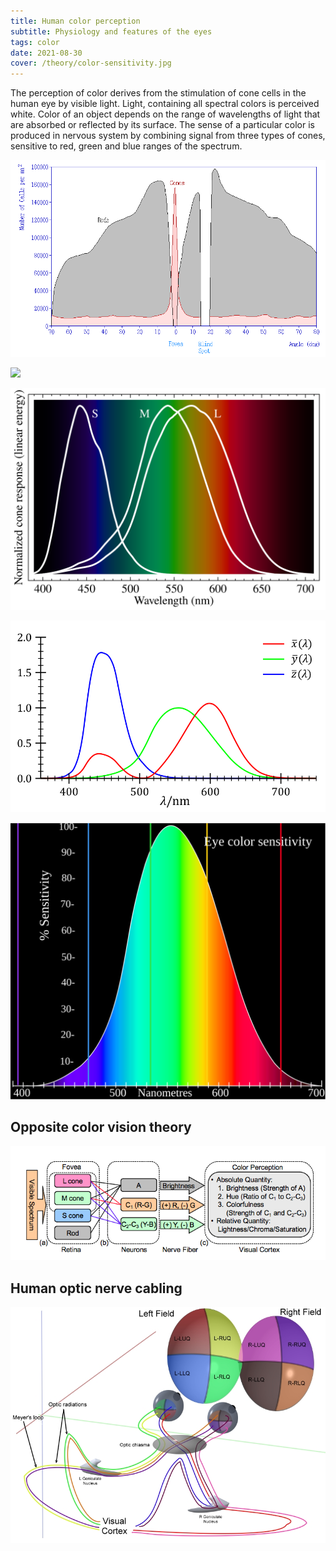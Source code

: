 ```yaml
---
title: Human color perception
subtitle: Physiology and features of the eyes
tags: color
date: 2021-08-30
cover: /theory/color-sensitivity.jpg
---
```


The perception of color derives from the stimulation of cone cells in the human eye by visible light. Light, containing all spectral colors is perceived white. Color of an object depends on the range of wavelengths of light that are absorbed or reflected by its surface. The sense of a particular color is produced in nervous system by combining signal from three types of cones, sensitive to red, green and blue ranges of the spectrum.

![](./Distribution_of_Cones_and_Rods_on_Human_Retina.png)

![](/media/theory/color-sensitivity.jpg)

![](./Cone-fundamentals-with-srgb-spectrum.svg)

<img src="./cie-1931.svg">

![](./Eyesensitivity.svg)

## Opposite color vision theory

![](./Diagram_of_the_opponent_process.png)

## Human optic nerve cabling

![](./ERP-optic_cabling.jpg)